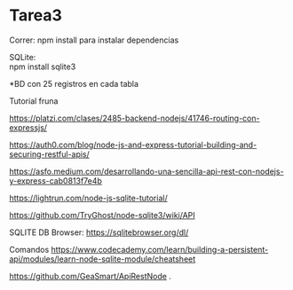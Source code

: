 # Tarea3

Correr: 
      npm install para instalar dependencias
      
SQLite:      
      npm install sqlite3

*BD con 25 registros en cada tabla      

Tutorial fruna

https://platzi.com/clases/2485-backend-nodejs/41746-routing-con-expressjs/ 

https://auth0.com/blog/node-js-and-express-tutorial-building-and-securing-restful-apis/ 

https://asfo.medium.com/desarrollando-una-sencilla-api-rest-con-nodejs-y-express-cab0813f7e4b 

https://lightrun.com/node-js-sqlite-tutorial/ 

https://github.com/TryGhost/node-sqlite3/wiki/API 

SQLITE DB Browser: https://sqlitebrowser.org/dl/

Comandos https://www.codecademy.com/learn/building-a-persistent-api/modules/learn-node-sqlite-module/cheatsheet

https://github.com/GeaSmart/ApiRestNode 
.
